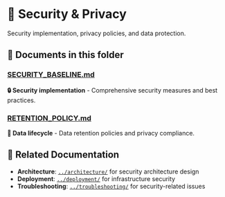 # 🔐 Security & Privacy

Security implementation, privacy policies, and data protection.

## 📖 Documents in this folder

### [SECURITY_BASELINE.md](SECURITY_BASELINE.md)

**🔒 Security implementation** - Comprehensive security measures and best practices.

### [RETENTION_POLICY.md](RETENTION_POLICY.md)

**📅 Data lifecycle** - Data retention policies and privacy compliance.

## 🔗 Related Documentation

- **Architecture**: [`../architecture/`](../architecture/) for security architecture design
- **Deployment**: [`../deployment/`](../deployment/) for infrastructure security
- **Troubleshooting**: [`../troubleshooting/`](../troubleshooting/) for security-related issues
